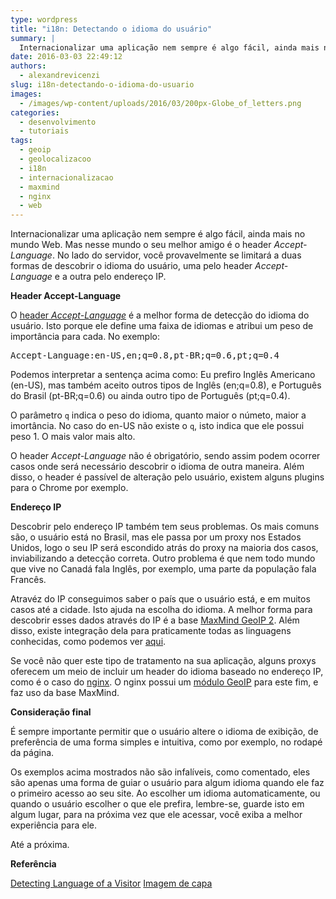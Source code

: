 ```yaml
---
type: wordpress
title: "i18n: Detectando o idioma do usuário"
summary: |
  Internacionalizar uma aplicação nem sempre é algo fácil, ainda mais no mundo Web. Mas nesse mundo o seu melhor amigo é o header Accept-Language. No lado do servidor, você provavelmente se limitará a duas formas de descobrir o idioma do usuário, uma pelo header Accept-Language e a outra pelo endereço IP.
date: 2016-03-03 22:49:12
authors:
  - alexandrevicenzi
slug: i18n-detectando-o-idioma-do-usuario
images:
  - /images/wp-content/uploads/2016/03/200px-Globe_of_letters.png
categories:
  - desenvolvimento
  - tutoriais
tags:
  - geoip
  - geolocalizacoo
  - i18n
  - internacionalizacao
  - maxmind
  - nginx
  - web
---
```


Internacionalizar uma aplicação nem sempre é algo fácil, ainda mais no mundo Web. Mas nesse mundo o seu melhor amigo é o header <em>Accept-Language</em>. No lado do servidor, você provavelmente se limitará a duas formas de descobrir o idioma do usuário, uma pelo header <em>Accept-Language</em> e a outra pelo endereço IP.

<!--more-->

<strong>Header Accept-Language</strong>

O <a href="https://www.w3.org/Protocols/rfc2616/rfc2616-sec14.html#sec14.4" target="_blank">header <em>Accept-Language</em></a> é a melhor forma de detecção do idioma do usuário. Isto porque ele define uma faixa de idiomas e atribui um peso de importância para cada. No exemplo:

<samp>Accept-Language:en-US,en;q=0.8,pt-BR;q=0.6,pt;q=0.4</samp>

Podemos interpretar a sentença acima como: Eu prefiro Inglês Americano (en-US), mas também aceito outros tipos de Inglês (en;q=0.8), e Português do Brasil (pt-BR;q=0.6) ou ainda outro tipo de Português (pt;q=0.4).

O parâmetro <code>q</code> indica o peso do idioma, quanto maior o númeto, maior a imortância. No caso do en-US não existe o <code>q</code>, isto indica que ele possui peso 1. O mais valor mais alto.

O header <em>Accept-Language</em> não é obrigatório, sendo assim podem ocorrer casos onde será necessário descobrir o idioma de outra maneira. Além disso, o header é passível de alteração pelo usuário, existem alguns plugins para o Chrome por exemplo.

<strong>Endereço IP</strong>

Descobrir pelo endereço IP também tem seus problemas. Os mais comuns são, o usuário está no Brasil, mas ele passa por um proxy nos Estados Unidos, logo o seu IP será escondido atrás do proxy na maioria dos casos, inviabilizando a detecção correta. Outro problema é que nem todo mundo que vive no Canadá fala Inglês, por exemplo, uma parte da população fala Francês.

Atravéz do IP conseguimos saber o país que o usuário está, e em muitos casos até a cidade. Isto ajuda na escolha do idioma. A melhor forma para descobrir esses dados através do IP é a base <a href="https://dev.maxmind.com/geoip/geoip2/geolite2/" target="_blank">MaxMind GeoIP 2</a>. Além disso, existe integração dela para praticamente todas as linguagens conhecidas, como podemos ver <a href="https://dev.maxmind.com/geoip/geoip2/downloadable/#MaxMind_APIs" target="_blank">aqui</a>.

Se você não quer este tipo de tratamento na sua aplicação, alguns proxys oferecem um meio de incluir um header do idioma baseado no endereço IP, como é o caso do <a href="https://www.nginx.com/" target="_blank">nginx</a>. O nginx possui um <a href="http://nginx.org/en/docs/http/ngx_http_geoip_module.html" target="_blank">módulo GeoIP</a> para este fim, e faz uso da base MaxMind.

<strong>Consideração final</strong>

É sempre importante permitir que o usuário altere o idioma de exibição, de preferência de uma forma simples e intuitiva, como por exemplo, no rodapé da página.

Os exemplos acima mostrados não são infalíveis, como comentado, eles são apenas uma forma de guiar o usuário para algum idioma quando ele faz o primeiro acesso ao seu site. Ao escolher um idioma automaticamente, ou quando o usuário escolher o que ele prefira, lembre-se, guarde isto em algum lugar, para na próxima vez que ele acessar, você exiba a melhor experiência para ele.

Até a próxima.

<strong>Referência</strong>

<a href="https://help.localizejs.com/docs/detecting-language-of-a-visitor" target="_blank">Detecting Language of a Visitor</a>
<a href="https://pt.wikipedia.org/wiki/Internacionaliza%C3%A7%C3%A3o_(software)" target="_blank">Imagem de capa</a>
